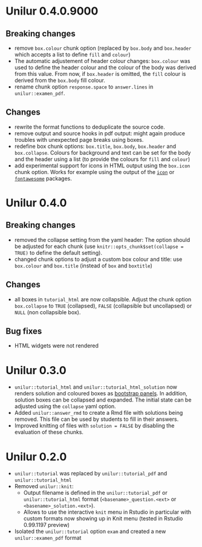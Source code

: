 # Unilur 0.4.0.9000

## Breaking changes

- remove `box.colour` chunk option (replaced by `box.body` and `box.header` which accepts a list to define `fill` and `colour`)
- The automatic adjustement of header colour changes: `box.colour` was used to define the header colour and the colour of the body was derived from this value. From now, if `box.header` is omitted, the `fill` colour is derived from the `box.body` fill colour.
- rename chunk option `response.space` to `answer.lines` in `unilur::examen_pdf`.

## Changes

- rewrite the format functions to deduplicate the source code.
- remove output and source hooks in pdf output: might again produce troubles with unexpected page breaks using boxes.
- redefine box chunk options: `box.title`, `box.body`, `box.header` and `box.collapse`. Colours for background and text can be set for the body and the header using a list (to provide the colours for `fill` and `colour`) 
- add experimental support for icons in HTML output using the `box.icon` chunk option. Works for example using the output of the [`icon`](https://github.com/ropenscilabs/icon) or [`fontawesome`](https://github.com/rstudio/fontawesome) packages.

# Unilur 0.4.0

## Breaking changes

- removed the collapse setting from the yaml header: The option should be adjusted for each chunk (use `knitr::opts_chunk$set(collapse = TRUE)` to define the default setting).
- changed chunk options to adjust a custom box colour and title: use `box.colour` and `box.title` (instead of `box` and `boxtitle`)

## Changes

- all boxes in `tutorial_html` are now collapsible. Adjust the chunk option `box.collapse` to `TRUE` (collapsed), `FALSE` (collapsible but uncollapsed) or `NULL` (non collapsible box).

## Bug fixes

- HTML widgets were not rendered

# Unilur 0.3.0

- `unilur::tutorial_html` and `unilur::tutorial_html_solution` now renders solution and coloured boxes as [bootstrap panels](https://www.w3schools.com/bootstrap/bootstrap_panels.asp). In addition, solution boxes can be collapsed and expanded. The initial state can be adjusted using the `collapse` yaml option.
- Added `unilur::answer_rmd` to create a Rmd file with solutions being removed. This file can be used by students to fill in their answers.
- Improved knitting of files with `solution = FALSE` by disabling the evaluation of these chunks.

# Unilur 0.2.0

- `unilur::tutorial` was replaced by `unilur::tutorial_pdf` and `unilur::tutorial_html`
- Removed `unilur::knit`:
    * Output filename is defined in the `unilur::tutorial_pdf` or `unilur::tutorial_html` format (`<basename>_question.<ext>` or `<basename>_solution.<ext>`).
    * Allows to use the interactive `knit` menu in Rstudio in particular with custom formats now showing up in Knit menu (tested in Rstudio 0.99.1197 preview)
- Isolated the `unilur::tutorial` option `exam` and created a new `unilur::examen_pdf` format
